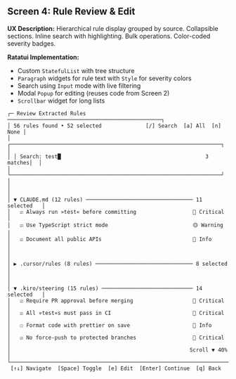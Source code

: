 ## Screen 4: Rule Review & Edit

**UX Description:** Hierarchical rule display grouped by source. Collapsible sections. Inline search with highlighting. Bulk operations. Color-coded severity badges.

**Ratatui Implementation:**

- Custom `StatefulList` with tree structure
- `Paragraph` widgets for rule text with `Style` for severity colors
- Search using `Input` mode with live filtering
- Modal `Popup` for editing (reuses code from Screen 2)
- `Scrollbar` widget for long lists

```
┌─ Review Extracted Rules ─────────────────────────────────────────────────┐
│ 56 rules found • 52 selected              [/] Search  [a] All  [n] None │
│ ┌───────────────────────────────────────────────────────────────────┐  │
│ │ Search: test█                                              3 matches│  │
│ └───────────────────────────────────────────────────────────────────┘  │
│                                                                          │
│ ▼ CLAUDE.md (12 rules) ────────────────────────────────── 11 selected   │
│   ☑ Always run »test« before committing                  🔴 Critical   │
│   ☑ Use TypeScript strict mode                           🟡 Warning    │
│   ☑ Document all public APIs                             🔵 Info       │
│                                                                          │
│ ▶ .cursor/rules (8 rules) ─────────────────────────────── 8 selected    │
│                                                                          │
│ ▼ .kiro/steering (15 rules) ───────────────────────────── 14 selected   │
│   ☑ Require PR approval before merging                   🔴 Critical   │
│   ☑ All »test«s must pass in CI                          🔴 Critical   │
│   ☐ Format code with prettier on save                    🔵 Info       │
│   ☑ No force-push to protected branches                  🔴 Critical   │
│                                                         Scroll ▼ 40%   │
└──────────────────────────────────────────────────────────────────────────┘
 [↑↓] Navigate  [Space] Toggle  [e] Edit  [Enter] Continue  [q] Back
```
